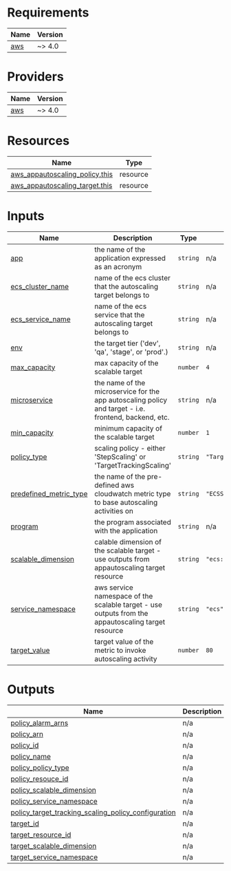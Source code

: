 <!-- BEGIN_TF_DOCS -->
# Requirements

| Name | Version |
|------|---------|
| <a name="requirement_aws"></a> [aws](#requirement\_aws) | ~> 4.0 |

# Providers

| Name | Version |
|------|---------|
| <a name="provider_aws"></a> [aws](#provider\_aws) | ~> 4.0 |

# Resources

| Name | Type |
|------|------|
| [aws_appautoscaling_policy.this](https://registry.terraform.io/providers/hashicorp/aws/latest/docs/resources/appautoscaling_policy) | resource |
| [aws_appautoscaling_target.this](https://registry.terraform.io/providers/hashicorp/aws/latest/docs/resources/appautoscaling_target) | resource |

# Inputs

| Name | Description | Type | Default | Required |
|------|-------------|------|---------|:--------:|
| <a name="input_app"></a> [app](#input\_app) | the name of the application expressed as an acronym | `string` | n/a | yes |
| <a name="input_ecs_cluster_name"></a> [ecs\_cluster\_name](#input\_ecs\_cluster\_name) | name of the ecs cluster that the autoscaling target belongs to | `string` | n/a | yes |
| <a name="input_ecs_service_name"></a> [ecs\_service\_name](#input\_ecs\_service\_name) | name of the ecs service that the autoscaling target belongs to | `string` | n/a | yes |
| <a name="input_env"></a> [env](#input\_env) | the target tier ('dev', 'qa', 'stage', or 'prod'.) | `string` | n/a | yes |
| <a name="input_max_capacity"></a> [max\_capacity](#input\_max\_capacity) | max capacity of the scalable target | `number` | `4` | no |
| <a name="input_microservice"></a> [microservice](#input\_microservice) | the name of the microservice for the app autoscaling policy and target - i.e. frontend, backend, etc. | `string` | n/a | yes |
| <a name="input_min_capacity"></a> [min\_capacity](#input\_min\_capacity) | minimum capacity of the scalable target | `number` | `1` | no |
| <a name="input_policy_type"></a> [policy\_type](#input\_policy\_type) | scaling policy - either 'StepScaling' or 'TargetTrackingScaling' | `string` | `"TargetTrackingScaling"` | no |
| <a name="input_predefined_metric_type"></a> [predefined\_metric\_type](#input\_predefined\_metric\_type) | the name of the pre-defined aws cloudwatch metric type to base autoscaling activities on | `string` | `"ECSServiceAverageCPUUtilization"` | no |
| <a name="input_program"></a> [program](#input\_program) | the program associated with the application | `string` | n/a | yes |
| <a name="input_scalable_dimension"></a> [scalable\_dimension](#input\_scalable\_dimension) | calable dimension of the scalable target - use outputs from appautoscaling target resource | `string` | `"ecs:service:DesiredCount"` | no |
| <a name="input_service_namespace"></a> [service\_namespace](#input\_service\_namespace) | aws service namespace of the scalable target - use outputs from the appautoscaling target resource | `string` | `"ecs"` | no |
| <a name="input_target_value"></a> [target\_value](#input\_target\_value) | target value of the metric to invoke autoscaling activity | `number` | `80` | no |

# Outputs

| Name | Description |
|------|-------------|
| <a name="output_policy_alarm_arns"></a> [policy\_alarm\_arns](#output\_policy\_alarm\_arns) | n/a |
| <a name="output_policy_arn"></a> [policy\_arn](#output\_policy\_arn) | n/a |
| <a name="output_policy_id"></a> [policy\_id](#output\_policy\_id) | n/a |
| <a name="output_policy_name"></a> [policy\_name](#output\_policy\_name) | n/a |
| <a name="output_policy_policy_type"></a> [policy\_policy\_type](#output\_policy\_policy\_type) | n/a |
| <a name="output_policy_resouce_id"></a> [policy\_resouce\_id](#output\_policy\_resouce\_id) | n/a |
| <a name="output_policy_scalable_dimension"></a> [policy\_scalable\_dimension](#output\_policy\_scalable\_dimension) | n/a |
| <a name="output_policy_service_namespace"></a> [policy\_service\_namespace](#output\_policy\_service\_namespace) | n/a |
| <a name="output_policy_target_tracking_scaling_policy_configuration"></a> [policy\_target\_tracking\_scaling\_policy\_configuration](#output\_policy\_target\_tracking\_scaling\_policy\_configuration) | n/a |
| <a name="output_target_id"></a> [target\_id](#output\_target\_id) | n/a |
| <a name="output_target_resource_id"></a> [target\_resource\_id](#output\_target\_resource\_id) | n/a |
| <a name="output_target_scalable_dimension"></a> [target\_scalable\_dimension](#output\_target\_scalable\_dimension) | n/a |
| <a name="output_target_service_namespace"></a> [target\_service\_namespace](#output\_target\_service\_namespace) | n/a |
<!-- END_TF_DOCS -->